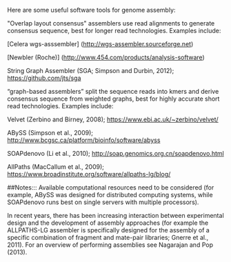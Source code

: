 Here are some useful software  tools for genome assembly:

"Overlap layout consensus" assemblers use read alignments to generate consensus sequence, best for longer read technologies. Examples include: 

[Celera wgs-asssembler] (http://wgs-assembler.sourceforge.net)

[Newbler (Roche)] (http://www.454.com/products/analysis-software) 

String Graph Assembler (SGA; Simpson and Durbin, 2012); https://github.com/jts/sga

“graph-based assemblers” split the sequence reads into kmers and derive consensus sequence from weighted graphs, best for highly accurate short read technologies. Examples include: 

Velvet (Zerbino and Birney, 2008); https://www.ebi.ac.uk/~zerbino/velvet/

ABySS (Simpson et al., 2009); http://www.bcgsc.ca/platform/bioinfo/software/abyss

SOAPdenovo (Li et al., 2010); http://soap.genomics.org.cn/soapdenovo.html

AllPaths (MacCallum et al., 2009); https://www.broadinstitute.org/software/allpaths-lg/blog/

##Notes:::
Available computational resources need to be considered (for example, ABySS was designed for distributed computing systems, while SOAPdenovo runs best on single servers with multiple processors).

In recent years, there has been increasing interaction between experimental design and the development of assembly approaches (for example the ALLPATHS-LG assembler is specifically designed for the assembly of a specific combination of fragment and mate-pair libraries; Gnerre et al., 2011). For an overview of performing assemblies see Nagarajan and Pop (2013).
